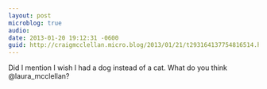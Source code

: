 ```yaml
---
layout: post
microblog: true
audio: 
date: 2013-01-20 19:12:31 -0600
guid: http://craigmcclellan.micro.blog/2013/01/21/t293164137754816514.html
---
```

Did I mention I wish I had a dog instead of a cat.  What do you think @laura_mcclellan?
